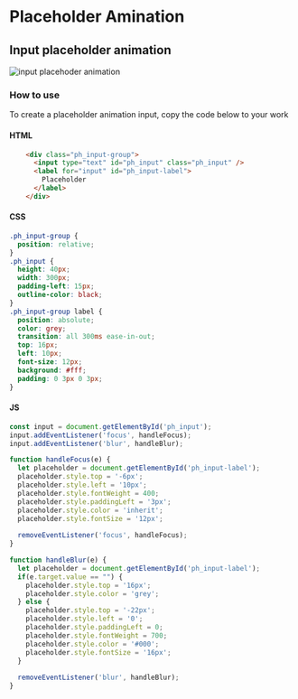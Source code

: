 # Placeholder Amination

## Input placeholder animation

![input placehoder animation](https://res.cloudinary.com/xyzeebit/image/upload/v1655186432/20220613_082301_seadbq.gif)

### How to use

To create a placeholder animation input,  copy the code below to your work

#### HTML
```HTML
    <div class="ph_input-group">
      <input type="text" id="ph_input" class="ph_input" />
      <label for="input" id="ph_input-label">
        Placeholder
      </label>
    </div>
```

#### CSS

```css
.ph_input-group {
  position: relative;
}
.ph_input {
  height: 40px;
  width: 300px;
  padding-left: 15px;
  outline-color: black;
}
.ph_input-group label {
  position: absolute;
  color: grey;
  transition: all 300ms ease-in-out;
  top: 16px;
  left: 10px;
  font-size: 12px;
  background: #fff;
  padding: 0 3px 0 3px;
}
```

#### JS

```js
const input = document.getElementById('ph_input');
input.addEventListener('focus', handleFocus);
input.addEventListener('blur', handleBlur);

function handleFocus(e) {
  let placeholder = document.getElementById('ph_input-label');
  placeholder.style.top = '-6px';
  placeholder.style.left = '10px';
  placeholder.style.fontWeight = 400;
  placeholder.style.paddingLeft = '3px';
  placeholder.style.color = 'inherit';
  placeholder.style.fontSize = '12px';
  
  removeEventListener('focus', handleFocus);
}

function handleBlur(e) {
  let placeholder = document.getElementById('ph_input-label');
  if(e.target.value == "") {
    placeholder.style.top = '16px';
    placeholder.style.color = 'grey';
  } else {
    placeholder.style.top = '-22px';
    placeholder.style.left = '0';
    placeholder.style.paddingLeft = 0;
    placeholder.style.fontWeight = 700;
    placeholder.style.color = '#000';
    placeholder.style.fontSize = '16px';
  }
  
  removeEventListener('blur', handleBlur);
}
```